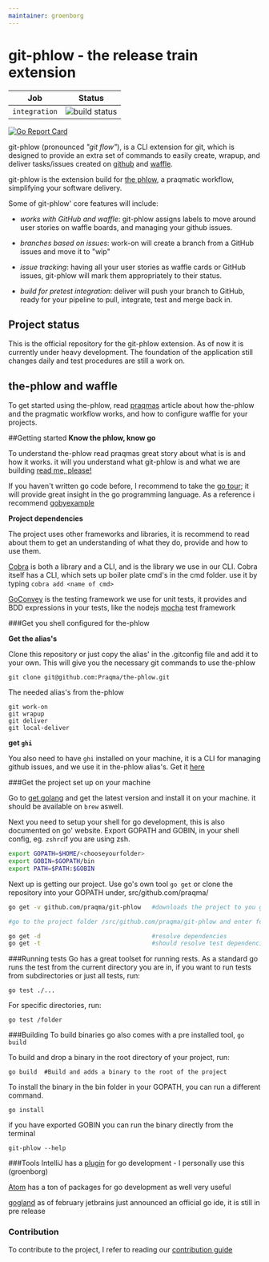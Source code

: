 ```yaml
---
maintainer: groenborg
---
```


# git-phlow - the release train extension

| Job | Status  |
| ------------- | ----------------- |
| `integration` | ![build status](https://concourse.code.praqma.com/api/v1/teams/main/pipelines/git-phlow/jobs/integration/badge)       |


[![Go Report Card](https://goreportcard.com/badge/github.com/Praqma/git-phlow)](https://goreportcard.com/report/github.com/Praqma/git-phlow)

git-phlow (pronounced _"git flow"_), is a CLI extension for git, which is designed to provide an extra set of commands to easily create, wrapup, and deliver tasks/issues created on [github](https://github.com) and [waffle](https://waffle.io/).

git-phlow is the extension build for [the phlow](http://www.praqma.com/stories/a-pragmatic-workflow/), a praqmatic workflow, simplifying your software delivery.

Some of git-phlow' core features will include:

- *works with GitHub and waffle*: git-phlow assigns labels to move around user stories on waffle boards, and managing your github issues.

- *branches based on issues*:  work-on will create a branch from a GitHub issues and move it to "wip"

- *issue tracking*: having all your user stories as waffle cards or GitHub issues, git-phlow will mark them appropriately to their status.

- *build for pretest integration*: deliver will push your branch to GitHub, ready for your pipeline to pull, integrate, test and merge back in.


## Project status
This is the official repository for the git-phlow extension. As of now it is currently under heavy development. The foundation of the application still changes daily and test procedures are still a work on.

## the-phlow and waffle
To get started using the-phlow, read [praqmas](http://www.praqma.com/stories/a-pragmatic-workflow/) article about how the-phlow and the pragmatic workflow works, and how to configure waffle for your projects.

##Getting started
**Know the phlow, know go**

To understand the-phlow read praqmas great story about what is is and how it works.
it will you understand what git-phlow is and what we are building
[read me, please!](http://www.praqma.com/stories/a-pragmatic-workflow/)

If you haven't written go code before, I recommend to take the [go tour](https://tour.golang.org/welcome/1); it will provide great insight in the go programming language. As a reference i recommend [gobyexample](https://gobyexample.com/)

**Project dependencies**

The project uses other frameworks and libraries, it is recommend to read about them to get an understanding of what they do, provide and how to use them.

[Cobra](https://github.com/spf13/cobra) is both a library and a CLI, and is the library we use in our CLI. Cobra itself has a CLI, which sets up boiler plate cmd's in the cmd folder. use it by typing `cobra add <name of cmd>`

[GoConvey](https://github.com/smartystreets/goconvey) is the testing framework we use for unit tests, it provides and BDD expressions in your tests, like the nodejs [mocha](https://mochajs.org/) test framework

###Get you shell configured for the-phlow

**Get the alias's**

Clone this repository or just copy the alias' in the .gitconfig file and add it to your own. This will give you
the necessary git commands to use the-phlow

`git clone git@github.com:Praqma/the-phlow.git`

The needed alias's from the-phlow
```git
git work-on
git wrapup
git deliver
git local-deliver
```
**get `ghi`**

You also need to have `ghi` installed on your machine, it is a CLI for managing github issues, and we use it in the-phlow alias's. Get it [here](https://github.com/stephencelis/ghi)

###Get the project set up on your machine

Go to [get golang](https://golang.org/doc/install) and get the latest version and install it on your machine.
it should be available on `brew` aswell.

Next you need to setup your shell for go development, this is also documented on go' website. Export GOPATH and GOBIN, in your shell config,
eg. `zshrc`if you are using zsh.

```bash
export GOPATH=$HOME/<chooseyourfolder>
export GOBIN=$GOPATH/bin
export PATH=$PATH:$GOBIN
```

Next up is getting our project. Use go's own tool `go get` or clone the repository into your GOPATH under, src/github.com/praqma/
```bash
go get -v github.com/praqma/git-phlow   #downloads the project to you gopath

#go to the project folder /src/github.com/praqma/git-phlow and enter following commands

go get -d                               #resolve dependencies
go get -t                               #should resolve test dependencies
```
###Running tests
Go has a great toolset for running rests. As a standard go runs the test from the current directory you are in, if you want to run tests from subdirectories or just all tests, run:

`go test ./...`

For specific directories, run:

`go test /folder`


###Building
To build binaries go also comes with a pre installed tool, `go build`

To build and drop a binary in the root directory of your project, run:

`go build  #Build and adds a binary to the root of the project`

To install the binary in the bin folder in your GOPATH, you can run a different command.

`go install`

if you have exported GOBIN you can run the binary directly from the terminal

`git-phlow --help`


###Tools
IntelliJ has a [plugin](http://go-ide.com) for go development - I personally use this (groenborg)

[Atom](https://atom.io) has a ton of packages for go development as well very useful

[gogland](https://www.jetbrains.com/go/) as of february jetbrains just announced an official go ide, it is still in pre release



### Contribution
To contribute to the project, I refer to reading our [contribution guide](https://github.com/Praqma/git-phlow/blob/master/CONTRIBUTING.md)
